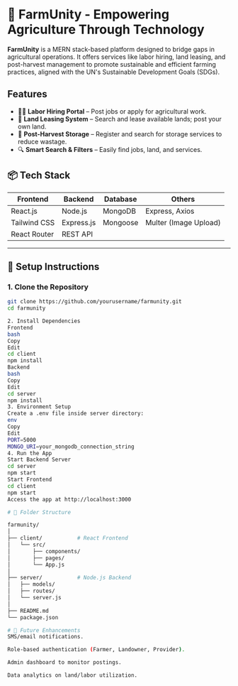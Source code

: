 # 🌾 FarmUnity - Empowering Agriculture Through Technology

**FarmUnity** is a MERN stack-based platform designed to bridge gaps in agricultural operations. It offers services like labor hiring, land leasing, and post-harvest management to promote sustainable and efficient farming practices, aligned with the UN's Sustainable Development Goals (SDGs).

##  Features

- 👨‍🌾 **Labor Hiring Portal** – Post jobs or apply for agricultural work.
- 🌱 **Land Leasing System** – Search and lease available lands; post your own land.
- 🧺 **Post-Harvest Storage** – Register and search for storage services to reduce wastage.
- 🔍 **Smart Search & Filters** – Easily find jobs, land, and services.

## 📦 Tech Stack

| Frontend     | Backend       | Database | Others             |
|--------------|---------------|----------|--------------------|
| React.js     | Node.js       | MongoDB  | Express, Axios     |
| Tailwind CSS | Express.js    | Mongoose | Multer (Image Upload) |
| React Router | REST API      |          |                    |

---

## 🔧 Setup Instructions

### 1. Clone the Repository

```bash
git clone https://github.com/yourusername/farmunity.git
cd farmunity

2. Install Dependencies
Frontend
bash
Copy
Edit
cd client
npm install
Backend
bash
Copy
Edit
cd server
npm install
3. Environment Setup
Create a .env file inside server directory:
env
Copy
Edit
PORT=5000
MONGO_URI=your_mongodb_connection_string
4. Run the App
Start Backend Server
cd server
npm start
Start Frontend
cd client
npm start
Access the app at http://localhost:3000

# 📁 Folder Structure

farmunity/
│
├── client/           # React Frontend
│   └── src/
│       ├── components/
│       ├── pages/
│       └── App.js
│
├── server/           # Node.js Backend
│   ├── models/
│   ├── routes/
│   └── server.js
│
├── README.md
└── package.json

# 📌 Future Enhancements
SMS/email notifications.

Role-based authentication (Farmer, Landowner, Provider).

Admin dashboard to monitor postings.

Data analytics on land/labor utilization.




